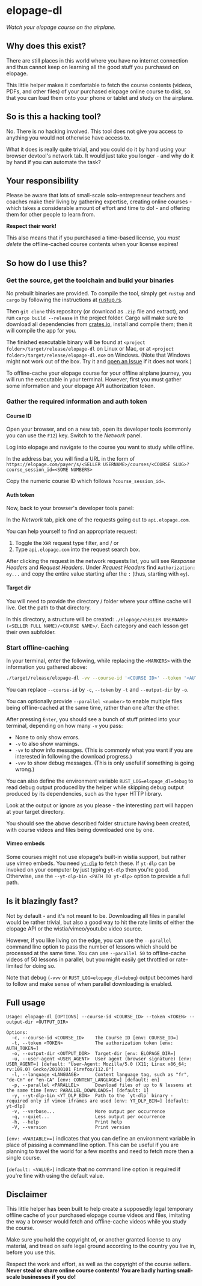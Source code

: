 # elopage-dl
*Watch your elopage course on the airplane.*

## Why does this exist?
There are still places in this world where you have no internet connection and thus cannot keep on learning all the good stuff you purchased on elopage.

This little helper makes it comfortable to fetch the course contents (videos, PDFs, and other files) of your purchased elopage online course to disk, so that you can load them onto your phone or tablet and study on the airplane.

## So is this a hacking tool?
No. There is no hacking involved. This tool does not give you access to anything you would not otherwise have access to.

What it does is really quite trivial, and you could do it by hand using your browser devtool's network tab. It would just take you longer - and why do it by hand if you can automate the task?

## Your responsibility
Please be aware that lots of small-scale solo-entrepreneur teachers and coaches make their living by gathering expertise, creating online courses - which takes a considerable amount of effort and time to do! - and offering them for other people to learn from.

**Respect their work!**

This also means that if you purchased a time-based license, you *must delete* the offline-cached course contents when your license expires!

## So how do I use this?

### Get the source, get the toolchain and build your binaries

No prebuilt binaries are provided. To compile the tool, simply get `rustup` and `cargo` by following the instructions at [rustup.rs](https://rustup.rs/).

Then `git clone` this repository (or download as `.zip` file and extract), and run `cargo build --release` in the project folder. Cargo will make sure to download all dependencies from [crates.io](https://crates.io), install and compile them; then it will compile the app for you.

The finished executable binary will be found at `<project folder>/target/release/elopage-dl` on Linux or Mac,
or at `<project folder>/target/release/elopage-dl.exe` on Windows. (Note that Windows might not work out of the box. Try it and [open an Issue](https://github.com/LeoniePhiline/elopage-dl/issues/new) if it does not work.)

To offline-cache your elopage course for your offline airplane journey, you will run the executable in your terminal. However, first you must gather some information and your elopage API authorization token.

### Gather the required information and auth token

#### Course ID

Open your browser, and on a new tab, open its developer tools (commonly you can use the `F12`) key. Switch to the *Network* panel. 

Log into elopage and navigate to the course you want to study while offline.

In the address bar, you will find a URL in the form of `https://elopage.com/payer/s/<SELLER USERNAME>/courses/<COURSE SLUG>?course_session_id=<SOME NUMBERS>`

Copy the numeric course ID which follows `?course_session_id=`.

#### Auth token

Now, back to your browser's developer tools panel:

In the *Network* tab, pick one of the requests going out to `api.elopage.com`.

You can help yourself to find an appropriate request:

1. Toggle the `XHR` request type filter, and / or 
2. Type `api.elopage.com` into the request search box.

After clicking the request in the network requests list, you will see *Response Headers* and *Request Headers*. Under *Request Headers* find `Authorization: ey...` and copy the entire value starting after the `:` (thus, starting with `ey`).

#### Target dir

You will need to provide the directory / folder where your offline cache will live. Get the path to that directory.

In this directory, a structure will be created: `./Elopage/<SELLER USERNAME> (<SELLER FULL NAME)/<COURSE NAME>/`. Each category and each lesson get their own subfolder.

### Start offline-caching

In your terminal, enter the following, while replacing the `<MARKERS>` with the information you gathered above:

```bash
./target/release/elopage-dl -vv --course-id '<COURSE ID>' --token '<AUTH TOKEN>' --output-dir 'path/to/target/directory'
```

You can replace `--course-id` by `-c`, `--token` by `-t` and `--output-dir` by `-o`.

You can optionally provide `--parallel <number>` to enable multiple files being offline-cached at the same time, rather than one after the other.

After pressing `Enter`, you should see a bunch of stuff printed into your terminal, depending on how many `-v` you pass: 

- None to only show errors.
- `-v` to also show warnings.
- `-vv` to show info messages. (This is commonly what you want if you are interested in following the download progress.)
- `-vvv` to show debug messages. (This is only useful if something is going wrong.)

You can also define the environment variable `RUST_LOG=elopage_dl=debug` to read debug output produced by the helper while skipping debug output produced by its dependencies, such as the `hyper` HTTP library.

Look at the output or ignore as you please - the interesting part will happen at your target directory.

You should see the above described folder structure having been created, with course videos and files being downloaded one by one.

#### Vimeo embeds

Some courses might not use elopage's built-in wistia support, but rather use vimeo embeds. You need [`yt-dlp`](https://github.com/yt-dlp/yt-dlp) to fetch these. If `yt-dlp` can be invoked on your computer by just typing `yt-dlp` then you're good. Otherwise, use the `--yt-dlp-bin <PATH TO yt-dlp>` option to provide a full path.

## Is it blazingly fast?
Not by default - and it's not meant to be. Downloading all files in parallel would be rather trivial, but also a good way to hit the rate limits of either the elopage API or the wistia/vimeo/youtube video source.

However, if you like living on the edge, you can use the `--parallel` command line option to pass the number of lessons which should be processed at the same time. You can use `--parallel 50` to offline-cache videos of 50 lessons in parallel, but you might easily get throttled or rate-limited for doing so.

Note that debug (`-vvv` or `RUST_LOG=elopage_dl=debug`) output becomes hard to follow and make sense of when parallel downloading is enabled.

## Full usage

```
Usage: elopage-dl [OPTIONS] --course-id <COURSE_ID> --token <TOKEN> --output-dir <OUTPUT_DIR>

Options:
  -c, --course-id <COURSE_ID>    The Course ID [env: COURSE_ID=]
  -t, --token <TOKEN>            The authorization token [env: AUTH_TOKEN=]
  -o, --output-dir <OUTPUT_DIR>  Target-dir [env: ELOPAGE_DIR=]
  -u, --user-agent <USER_AGENT>  User agent (browser signature) [env: USER_AGENT=] [default: "User-Agent: Mozilla/5.0 (X11; Linux x86_64; rv:109.0) Gecko/20100101 Firefox/112.0"]
  -l, --language <LANGUAGE>      Content language tag, such as "fr", "de-CH" or "en-CA" [env: CONTENT_LANGUAGE=] [default: en]
  -p, --parallel <PARALLEL>      Download files of up to N lessons at the same time [env: PARALLEL_DOWNLOADS=] [default: 1]
  -y, --yt-dlp-bin <YT_DLP_BIN>  Path to the `yt-dlp` binary - required only if vimeo iframes are used [env: YT_DLP_BIN=] [default: yt-dlp]
  -v, --verbose...               More output per occurrence
  -q, --quiet...                 Less output per occurrence
  -h, --help                     Print help
  -V, --version                  Print version
```

`[env: <VARIABLE>=]` indicates that you can define an environment variable in place of passing a command line option. This can be useful if you are planning to travel the world for a few months and need to fetch more then a single course.

`[default: <VALUE>]` indicate that no command line option is required if you're fine with using the default value.

## Disclaimer
This little helper has been built to help create a supposedly legal temporary offline cache of your purchased elopage course videos and files, imitating the way a browser would fetch and offline-cache videos while you study the course.

Make sure you hold the copyright of, or another granted license to any material, and tread on safe legal ground according to the country you live in, before you use this.

Respect the work and effort, as well as the copyright of the course sellers. **Never steal or share online course contents! You are badly hurting small-scale businesses if you do!**
